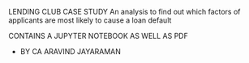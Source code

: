 LENDING CLUB CASE STUDY 
An analysis to find out which factors of applicants are most likely to cause a loan default

CONTAINS A JUPYTER NOTEBOOK AS WELL AS PDF

- BY CA ARAVIND JAYARAMAN